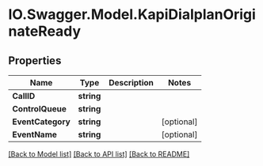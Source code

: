 # IO.Swagger.Model.KapiDialplanOriginateReady
## Properties

Name | Type | Description | Notes
------------ | ------------- | ------------- | -------------
**CallID** | **string** |  | 
**ControlQueue** | **string** |  | 
**EventCategory** | **string** |  | [optional] 
**EventName** | **string** |  | [optional] 

[[Back to Model list]](../README.md#documentation-for-models) [[Back to API list]](../README.md#documentation-for-api-endpoints) [[Back to README]](../README.md)

